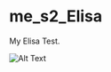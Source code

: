 # me_s2_Elisa
My Elisa Test.

![Alt Text](https://media.giphy.com/media/5bxrI1vyNj37M7CVy9/giphy.gif)
